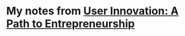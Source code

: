 # My notes from [User Innovation: A Path to Entrepreneurship](https://www.edx.org/course/user-innovation-path-entrepreneurship-mitx-uinov8x)
